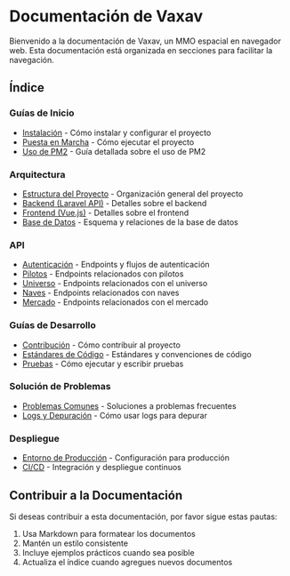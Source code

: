 # Documentación de Vaxav

Bienvenido a la documentación de Vaxav, un MMO espacial en navegador web. Esta documentación está organizada en secciones para facilitar la navegación.

## Índice

### Guías de Inicio

- [Instalación](./installation.md) - Cómo instalar y configurar el proyecto
- [Puesta en Marcha](./getting-started.md) - Cómo ejecutar el proyecto
- [Uso de PM2](./pm2-usage.md) - Guía detallada sobre el uso de PM2

### Arquitectura

- [Estructura del Proyecto](./architecture/project-structure.md) - Organización general del proyecto
- [Backend (Laravel API)](./architecture/backend.md) - Detalles sobre el backend
- [Frontend (Vue.js)](./architecture/frontend.md) - Detalles sobre el frontend
- [Base de Datos](./architecture/database.md) - Esquema y relaciones de la base de datos

### API

- [Autenticación](./api/authentication.md) - Endpoints y flujos de autenticación
- [Pilotos](./api/pilots.md) - Endpoints relacionados con pilotos
- [Universo](./api/universe.md) - Endpoints relacionados con el universo
- [Naves](./api/ships.md) - Endpoints relacionados con naves
- [Mercado](./api/market.md) - Endpoints relacionados con el mercado

### Guías de Desarrollo

- [Contribución](./development/contributing.md) - Cómo contribuir al proyecto
- [Estándares de Código](./development/code-standards.md) - Estándares y convenciones de código
- [Pruebas](./development/testing.md) - Cómo ejecutar y escribir pruebas

### Solución de Problemas

- [Problemas Comunes](./troubleshooting/common-issues.md) - Soluciones a problemas frecuentes
- [Logs y Depuración](./troubleshooting/logging-debugging.md) - Cómo usar logs para depurar

### Despliegue

- [Entorno de Producción](./deployment/production.md) - Configuración para producción
- [CI/CD](./deployment/ci-cd.md) - Integración y despliegue continuos

## Contribuir a la Documentación

Si deseas contribuir a esta documentación, por favor sigue estas pautas:

1. Usa Markdown para formatear los documentos
2. Mantén un estilo consistente
3. Incluye ejemplos prácticos cuando sea posible
4. Actualiza el índice cuando agregues nuevos documentos
